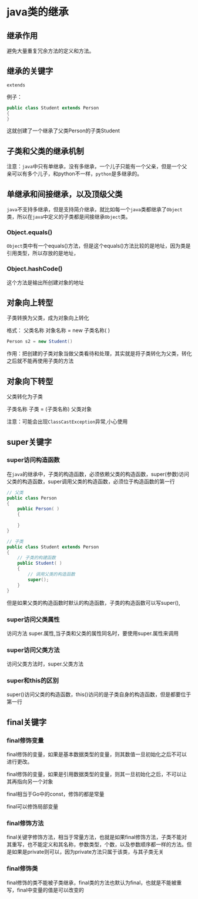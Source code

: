 # java类的继承

## 继承作用

避免大量重复冗余方法的定义和方法。

## 继承的关键字

`extends`

例子：

```java
public class Student extends Person
{
}
```

这就创建了一个继承了父类Person的子类Student

## 子类和父类的继承机制

注意：`java`中只有单继承，没有多继承，一个儿子只能有一个父亲，但是一个父亲可以有多个儿子，和python不一样，`python`是多继承的。

## 单继承和间接继承，以及顶级父类

`java`不支持多继承，但是支持简介继承，就比如每一个`java`类都继承了`Object`类，所以在`java`中定义的子类都是间接继承`Object`类。

### Object.equals()

`Object`类中有一个equals()方法，但是这个equals()方法比较的是地址，因为类是引用类型，所以存放的是地址，

### Object.hashCode()

这个方法是输出所创建对象的地址

## 对象向上转型

子类转换为父类，成为对象向上转化

格式： 父类名称 对象名称 = new 子类名称( )

```java
Person s2 = new Student()
```

作用：把创建的子类对象当做父类看待和处理，其实就是将子类转化为父类，转化之后就不能再使用子类的方法

## 对象向下转型

父类转化为子类

子类名称 子类 = (子类名称) 父类对象

注意：可能会出现`ClassCastException`异常,小心使用

## super关键字

###  super访问构造函数

在`java`的继承中，子类的构造函数，必须依赖父类的构造函数，super(参数)访问父类的构造函数，super调用父类的构造函数，必须位于构造函数的第一行

```java
// 父类
public class Person
{
	public Person( )
	{
	
	}
}
```

```java
// 子类
public class Student extends Person
{
    // 子类的构建函数
	public Student( )
	{
        // 调用父类的构造函数
		super();
	}
}
```

但是如果父类的构造函数时默认的构造函数，子类的构造函数可以写super(),

### super访问父类属性

访问方法 super.属性,当子类和父类的属性同名时，要使用super.属性来调用

### super访问父类方法

访问父类方法时，super.父类方法

### super和this的区别

super()访问父类的构造函数，this()访问的是子类自身的构造函数，但是都要位于第一行

## final关键字

### final修饰变量

final修饰的变量，如果是基本数据类型的变量，则其数值一旦初始化之后不可以进行更改。

final修饰的变量，如果是引用数据类型的变量，则其一旦初始化之后，不可以让其再指向另一个对象

final相当于Go中的const，修饰的都是常量

final可以修饰局部变量

### final修饰方法

final关键字修饰方法，相当于常量方法，也就是如果final修饰方法，子类不能对其重写，也不能定义和其名称，参数类型，个数，以及参数顺序都一样的方法。但是如果是private则可以，因为private方法只属于该类，与其子类无关

### final修饰类

final修饰的类不能被子类继承，final类的方法也默认为final，也就是不能被重写，final中变量的值是可以改变的